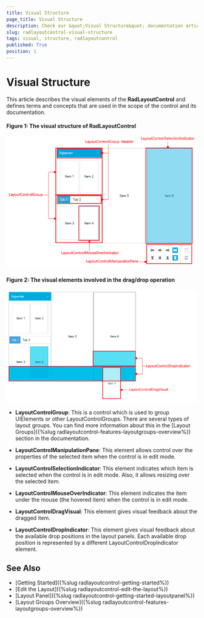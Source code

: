 ```yaml
---
title: Visual Structure
page_title: Visual Structure
description: Check our &quot;Visual Structure&quot; documentation article for the RadLayoutControl {{ site.framework_name }} control.
slug: radlayoutcontrol-visual-structure
tags: visual, structure, radlayoutcontrol
published: True
position: 1
---
```


# Visual Structure

This article describes the visual elements of the __RadLayoutControl__ and defines terms and concepts that are used in the scope of the control and its documentation.

#### __Figure 1: The visual structure of RadLayoutControl__
![WPF RadLayoutControl The visual structure of RadLayoutControl](images/layoutcontrol-visual-structure-01.png)

#### __Figure 2: The visual elements involved in the drag/drop operation__
![WPF RadLayoutControl The visual elements involved in the drag/drop operation](images/layoutcontrol-visual-structure-02.png)

* __LayoutControlGroup__: This is a control which is used to group UIElements or other LayoutControlGroups. There are several types of layout groups. You can find more information about this in the [Layout Groups]({%slug radlayoutcontrol-features-layoutgroups-overview%}) section in the documentation.

* __LayoutControlManipulationPane__: This element allows control over the properties of the selected item when the control is in edit mode.

* __LayoutControlSelectionIndicator__: This element indicates which item is selected when the control is in edit mode. Also, it allows resizing over the selected item.

* __LayoutControlMouseOverIndicator__: This element indicates the item under the mouse (the hovered item) when the control is in edit mode. 

* __LayoutControlDragVisual__: This element gives visual feedback about the dragged item. 

* __LayoutControlDropIndicator__: This element gives visual feedback about the available drop positions in the layout panels. Each available drop position is represented by a different LayoutControlDropIndicator element.

## See Also
* [Getting Started]({%slug radlayoutcontrol-getting-started%})
* [Edit the Layout]({%slug radlayoutcontrol-edit-the-layout%})
* [Layout Panel]({%slug radlayoutcontrol-getting-started-layoutpanel%})
* [Layout Groups Overview]({%slug radlayoutcontrol-features-layoutgroups-overview%})

